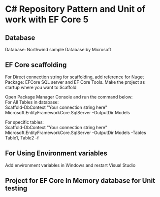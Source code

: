 
# C# Repository Pattern and Unit of work with EF Core 5
## Database  
Database: Northwind sample Database by Microsoft


## EF Core scaffolding

For Direct connection string for scaffolding, add reference for Nuget Package: EFCore SQL server and EF Core Tools. Make the project as startup where you want to Scaffold   
  
Open Package Manager Console and run the command below:    
For All Tables in database:  
Scaffold-DbContext "Your connection string here" Microsoft.EntityFrameworkCore.SqlServer -OutputDir Models   

For specific tables:  
Scaffold-DbContext "Your connection string here" Microsoft.EntityFrameworkCore.SqlServer -OutputDir Models -Tables Table1, Table2 -f   

## For Using Environment variables  
Add environment variables in Windows and restart Visual Studio 

## Project for EF Core In Memory database for Unit testing
